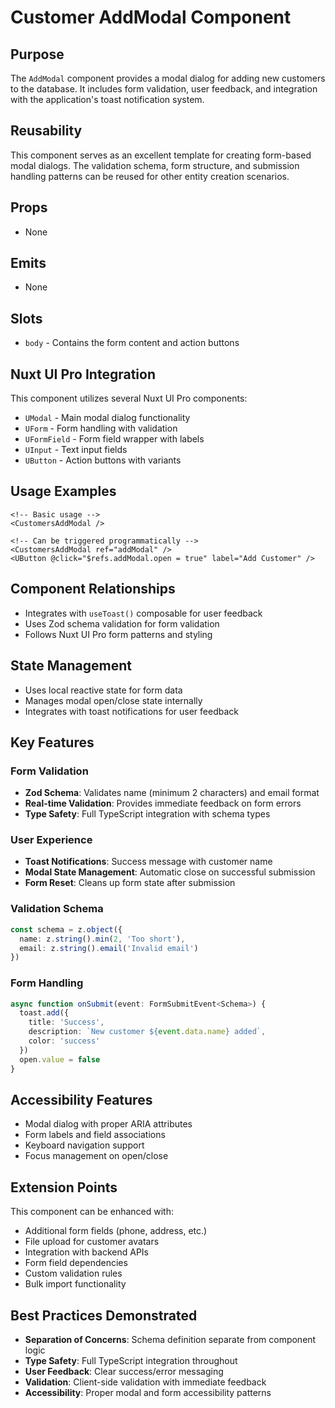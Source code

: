 # Customer AddModal Component

## Purpose
The `AddModal` component provides a modal dialog for adding new customers to the database. It includes form validation, user feedback, and integration with the application's toast notification system.

## Reusability
This component serves as an excellent template for creating form-based modal dialogs. The validation schema, form structure, and submission handling patterns can be reused for other entity creation scenarios.

## Props
- None

## Emits
- None

## Slots
- `body` - Contains the form content and action buttons

## Nuxt UI Pro Integration
This component utilizes several Nuxt UI Pro components:
- `UModal` - Main modal dialog functionality
- `UForm` - Form handling with validation
- `UFormField` - Form field wrapper with labels
- `UInput` - Text input fields
- `UButton` - Action buttons with variants

## Usage Examples
```vue
<!-- Basic usage -->
<CustomersAddModal />

<!-- Can be triggered programmatically -->
<CustomersAddModal ref="addModal" />
<UButton @click="$refs.addModal.open = true" label="Add Customer" />
```

## Component Relationships
- Integrates with `useToast()` composable for user feedback
- Uses Zod schema validation for form validation
- Follows Nuxt UI Pro form patterns and styling

## State Management
- Uses local reactive state for form data
- Manages modal open/close state internally
- Integrates with toast notifications for user feedback

## Key Features

### Form Validation
- **Zod Schema**: Validates name (minimum 2 characters) and email format
- **Real-time Validation**: Provides immediate feedback on form errors
- **Type Safety**: Full TypeScript integration with schema types

### User Experience
- **Toast Notifications**: Success message with customer name
- **Modal State Management**: Automatic close on successful submission
- **Form Reset**: Cleans up form state after submission

### Validation Schema
```typescript
const schema = z.object({
  name: z.string().min(2, 'Too short'),
  email: z.string().email('Invalid email')
})
```

### Form Handling
```typescript
async function onSubmit(event: FormSubmitEvent<Schema>) {
  toast.add({ 
    title: 'Success', 
    description: `New customer ${event.data.name} added`, 
    color: 'success' 
  })
  open.value = false
}
```

## Accessibility Features
- Modal dialog with proper ARIA attributes
- Form labels and field associations
- Keyboard navigation support
- Focus management on open/close

## Extension Points
This component can be enhanced with:
- Additional form fields (phone, address, etc.)
- File upload for customer avatars
- Integration with backend APIs
- Form field dependencies
- Custom validation rules
- Bulk import functionality

## Best Practices Demonstrated
- **Separation of Concerns**: Schema definition separate from component logic
- **Type Safety**: Full TypeScript integration throughout
- **User Feedback**: Clear success/error messaging
- **Validation**: Client-side validation with immediate feedback
- **Accessibility**: Proper modal and form accessibility patterns
